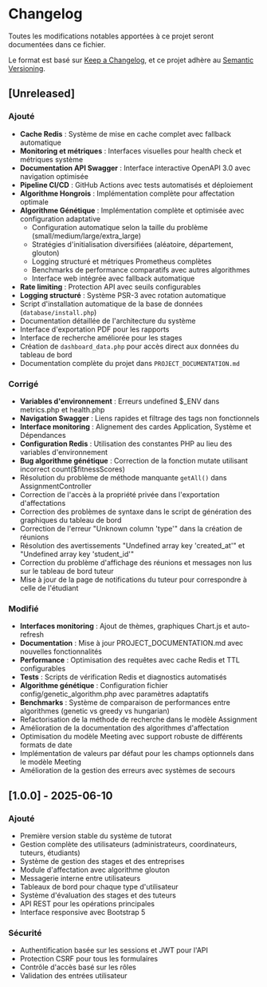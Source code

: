 # Changelog

Toutes les modifications notables apportées à ce projet seront documentées dans ce fichier.

Le format est basé sur [Keep a Changelog](https://keepachangelog.com/fr/1.0.0/),
et ce projet adhère au [Semantic Versioning](https://semver.org/spec/v2.0.0.html).

## [Unreleased]

### Ajouté
- **Cache Redis** : Système de mise en cache complet avec fallback automatique
- **Monitoring et métriques** : Interfaces visuelles pour health check et métriques système
- **Documentation API Swagger** : Interface interactive OpenAPI 3.0 avec navigation optimisée  
- **Pipeline CI/CD** : GitHub Actions avec tests automatisés et déploiement
- **Algorithme Hongrois** : Implémentation complète pour affectation optimale
- **Algorithme Génétique** : Implémentation complète et optimisée avec configuration adaptative
  - Configuration automatique selon la taille du problème (small/medium/large/extra_large)
  - Stratégies d'initialisation diversifiées (aléatoire, département, glouton)
  - Logging structuré et métriques Prometheus complètes
  - Benchmarks de performance comparatifs avec autres algorithmes
  - Interface web intégrée avec fallback automatique
- **Rate limiting** : Protection API avec seuils configurables
- **Logging structuré** : Système PSR-3 avec rotation automatique
- Script d'installation automatique de la base de données (`database/install.php`)
- Documentation détaillée de l'architecture du système
- Interface d'exportation PDF pour les rapports
- Interface de recherche améliorée pour les stages
- Création de `dashboard_data.php` pour accès direct aux données du tableau de bord
- Documentation complète du projet dans `PROJECT_DOCUMENTATION.md`

### Corrigé
- **Variables d'environnement** : Erreurs undefined $_ENV dans metrics.php et health.php
- **Navigation Swagger** : Liens rapides et filtrage des tags non fonctionnels  
- **Interface monitoring** : Alignement des cardes Application, Système et Dépendances
- **Configuration Redis** : Utilisation des constantes PHP au lieu des variables d'environnement
- **Bug algorithme génétique** : Correction de la fonction mutate utilisant incorrect count($fitnessScores)
- Résolution du problème de méthode manquante `getAll()` dans AssignmentController
- Correction de l'accès à la propriété privée dans l'exportation d'affectations
- Correction des problèmes de syntaxe dans le script de génération des graphiques du tableau de bord
- Correction de l'erreur "Unknown column 'type'" dans la création de réunions
- Résolution des avertissements "Undefined array key 'created_at'" et "Undefined array key 'student_id'"
- Correction du problème d'affichage des réunions et messages non lus sur le tableau de bord tuteur
- Mise à jour de la page de notifications du tuteur pour correspondre à celle de l'étudiant

### Modifié
- **Interfaces monitoring** : Ajout de thèmes, graphiques Chart.js et auto-refresh
- **Documentation** : Mise à jour PROJECT_DOCUMENTATION.md avec nouvelles fonctionnalités
- **Performance** : Optimisation des requêtes avec cache Redis et TTL configurables
- **Tests** : Scripts de vérification Redis et diagnostics automatisés
- **Algorithme génétique** : Configuration fichier config/genetic_algorithm.php avec paramètres adaptatifs
- **Benchmarks** : Système de comparaison de performances entre algorithmes (genetic vs greedy vs hungarian)
- Refactorisation de la méthode de recherche dans le modèle Assignment
- Amélioration de la documentation des algorithmes d'affectation
- Optimisation du modèle Meeting avec support robuste de différents formats de date
- Implémentation de valeurs par défaut pour les champs optionnels dans le modèle Meeting
- Amélioration de la gestion des erreurs avec systèmes de secours

## [1.0.0] - 2025-06-10

### Ajouté
- Première version stable du système de tutorat
- Gestion complète des utilisateurs (administrateurs, coordinateurs, tuteurs, étudiants)
- Système de gestion des stages et des entreprises
- Module d'affectation avec algorithme glouton
- Messagerie interne entre utilisateurs
- Tableaux de bord pour chaque type d'utilisateur
- Système d'évaluation des stages et des tuteurs
- API REST pour les opérations principales
- Interface responsive avec Bootstrap 5

### Sécurité
- Authentification basée sur les sessions et JWT pour l'API
- Protection CSRF pour tous les formulaires
- Contrôle d'accès basé sur les rôles
- Validation des entrées utilisateur